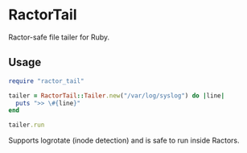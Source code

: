 # RactorTail

Ractor-safe file tailer for Ruby.

## Usage

```ruby
require "ractor_tail"

tailer = RactorTail::Tailer.new("/var/log/syslog") do |line|
  puts ">> \#{line}"
end

tailer.run
```

Supports logrotate (inode detection) and is safe to run inside Ractors.
